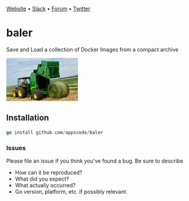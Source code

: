 [Website](https://appscode.com) • [Slack](https://slack.appscode.com) • [Forum](https://discuss.appscode.com) • [Twitter](https://twitter.com/AppsCodeHQ)

# baler
Save and Load a collection of Docker Images from a compact archive

![logo](logo.jpg)

## Installation
```go
go install github.com/appscode/baler
```

### Issues
Please file an issue if you think you've found a bug. Be sure to describe
 * How can it be reproduced?
 * What did you expect?
 * What actually occurred?
 * Go version, platform, etc. if possibly relevant.
